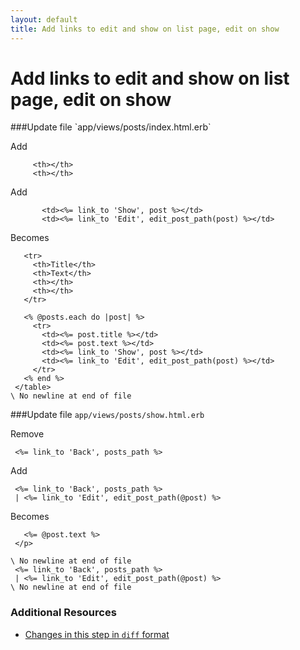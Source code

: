 ```yaml
---
layout: default
title: Add links to edit and show on list page, edit on show
---
```


<h1 id="main">Add links to edit and show on list page, edit on show</h1>
###Update file `app/views/posts/index.html.erb`

Add
```
     <th></th>
     <th></th>
```


Add
```
       <td><%= link_to 'Show', post %></td>
       <td><%= link_to 'Edit', edit_post_path(post) %></td>
```


Becomes
```
   <tr>
     <th>Title</th>
     <th>Text</th>
     <th></th>
     <th></th>
   </tr>
 
   <% @posts.each do |post| %>
     <tr>
       <td><%= post.title %></td>
       <td><%= post.text %></td>
       <td><%= link_to 'Show', post %></td>
       <td><%= link_to 'Edit', edit_post_path(post) %></td>
     </tr>
   <% end %>
 </table>
\ No newline at end of file

```


###Update file `app/views/posts/show.html.erb`

Remove
```
 <%= link_to 'Back', posts_path %>
```


Add
```
 <%= link_to 'Back', posts_path %>
 | <%= link_to 'Edit', edit_post_path(@post) %>
```


Becomes
```
   <%= @post.text %>
 </p>
 
\ No newline at end of file
 <%= link_to 'Back', posts_path %>
 | <%= link_to 'Edit', edit_post_path(@post) %>
\ No newline at end of file

```



### Additional Resources

* [Changes in this step in `diff` format](https://github.com/software-academy/rails_getting_started_bdd/commit/5402e16847ef890b62c6add3ea096f0433612970)

